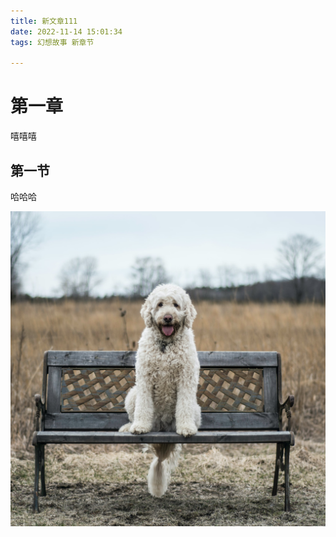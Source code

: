 ```yaml
---
title: 新文章111
date: 2022-11-14 15:01:34
tags: 幻想故事 新章节

---
```


# 第一章

嘻嘻嘻



## 第一节

哈哈哈

![我的图片](/images/111.png)